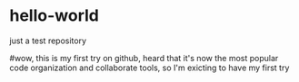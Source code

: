 # hello-world
just a test repository

#wow, this is my first try on github, heard that it's now the most popular code organization and collaborate tools, so I'm exicting to have my first try
